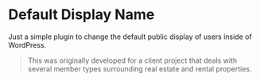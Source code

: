 # Default Display Name

Just a simple plugin to change the default public display of users inside of WordPress.

>This was originally developed for a client project that deals with several member types surrounding real estate and rental properties.
